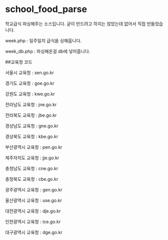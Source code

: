 # school_food_parse
학교급식 파싱해주는 소스입니다.
굳이 만드려고 하지는 않았는데 없어서 직접 만들었습니다.

week.php : 일주일치 급식을 싱해옵니다.


week_db.php : 파싱해온걸 db에 넣어줍니다.

##교육청 코드

서울시 교육청 : sen.go.kr

경기도 교육청 : goe.go.kr

강원도 교육청 : kwe.go.kr

전라남도 교육청 : jne.go.kr

전라북도 교육청 : jbe.go.kr

경상남도 교육청 : gne.go.kr

경상북도 교육청 : kbe.go.kr

부산광역시 교육청 : pen.go.kr

제주자치도 교육청 : jje.go.kr

충청남도 교육청 : cne.go.kr

충청북도 교육청 : cbe.go.kr

광주광역시 교육청 : gen.go.kr

울산광역시 교육청 : use.go.kr

대전광역시 교육청 : dje.go.kr

인천광역시 교육청 : ice.go.kr

대구광역시 교육청 : dge.go.kr

